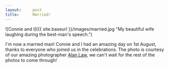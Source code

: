 ```yaml
---
layout:     post
title:      Married!
---
```


![Connie and I]({{ site.baseurl }}/images/married.jpg "My beautiful wife laughing during the best-man's speech.")

I'm now a married man! Connie and I had an amazing day on 1st August, thanks to everyone who joined us in the celebrations. The photo is courtesy of our amazing photographer [Alan Law](http://www.alanlawphotography.co.uk/), we can't wait for the rest of the photos to come through!
